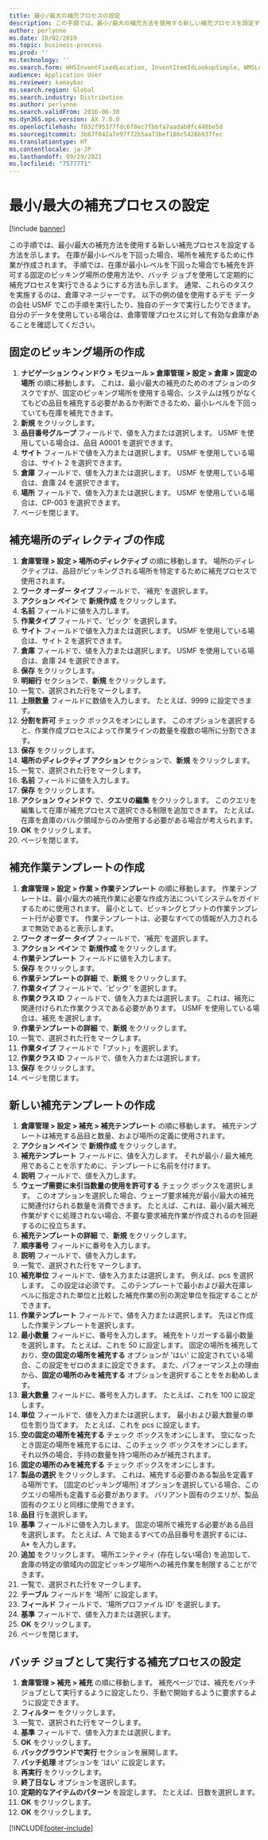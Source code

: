 ```yaml
---
title: 最小/最大の補充プロセスの設定
description: この手順では、最小/最大の補充方法を使用する新しい補充プロセスを設定する方法を示します。
author: perlynne
ms.date: 10/02/2019
ms.topic: business-process
ms.prod: ''
ms.technology: ''
ms.search.form: WHSInventFixedLocation, InventItemIdLookupSimple, WMSLocationIdLookup, WHSLocDirTable, InventLocationIdLookup, SysQueryForm, WHSWorkTemplateTable, WHSReplenishmentTemplates, UnitOfMeasureLookup, SysQueryTableLookUp, SysQueryFieldLookUp, SysRecurrence, WHSInventFixedLocation
audience: Application User
ms.reviewer: kamaybac
ms.search.region: Global
ms.search.industry: Distribution
ms.author: perlynne
ms.search.validFrom: 2016-06-30
ms.dyn365.ops.version: AX 7.0.0
ms.openlocfilehash: f032f95377fdc6f8ec7fbbfa7aadab8fc448be5d
ms.sourcegitcommit: 3b87f042a7e97f72b5aa73bef186c5426b937fec
ms.translationtype: HT
ms.contentlocale: ja-JP
ms.lasthandoff: 09/29/2021
ms.locfileid: "7577771"
---
```

# <a name="set-up-a-min-max-replenishment-process"></a>最小/最大の補充プロセスの設定

[!include [banner](../../includes/banner.md)]

この手順では、最小/最大の補充方法を使用する新しい補充プロセスを設定する方法を示します。 在庫が最小レベルを下回った場合、場所を補充するために作業が作成されます。 手順では、在庫が最小レベルを下回った場合でも補充を許可する固定のピッキング場所の使用方法や、バッチ ジョブを使用して定期的に補充プロセスを実行できるようにする方法も示します。 通常、これらのタスクを実施するのは、倉庫マネージャーです。 以下の例の値を使用するデモ データの会社 USMF でこの手順を実行したり、独自のデータで実行したりできます。 自分のデータを使用している場合は、倉庫管理プロセスに対して有効な倉庫があることを確認してください。


## <a name="create-a-fixed-picking-location"></a>固定のピッキング場所の作成
1. **ナビゲーション ウィンドウ > モジュール > 倉庫管理 > 設定 > 倉庫 > 固定の場所** の順に移動します。 これは、最小/最大の補充のためのオプションのタスクですが、固定のピッキング場所を使用する場合、システムは残りがなくてもどの品目を補充する必要があるか判断できるため、最小レベルを下回っていても在庫を補充できます。
2. **新規** をクリックします。
3. **品目番号グループ** フィールドで、値を入力または選択します。 USMF を使用している場合は、品目 A0001 を選択できます。  
4. **サイト** フィールドで値を入力または選択します。 USMF を使用している場合は、サイト 2 を選択できます。  
5. **倉庫** フィールドで、値を入力または選択します。 USMF を使用している場合は、倉庫 24 を選択できます。  
6. **場所** フィールドで、値を入力または選択します。 USMF を使用している場合は、CP-003 を選択できます。  
7. ページを閉じます。

## <a name="create-a-replenishment-location-directive"></a>補充場所のディレクティブの作成
1. **倉庫管理 > 設定 > 場所のディレクティブ** の順に移動します。 場所のディレクティブは、品目がピッキングされる場所を特定するために補充プロセスで使用されます。
2. **ワーク オーダー タイプ** フィールドで、'補充' を選択します。
3. **アクション ペイン** で **新規作成** をクリックします。
4. **名前** フィールドに値を入力します。
5. **作業タイプ** フィールドで、'ピック' を選択します。
6. **サイト** フィールドで値を入力または選択します。 USMF を使用している場合は、サイト 2 を選択できます。  
7. **倉庫** フィールドで、値を入力または選択します。 USMF を使用している場合は、倉庫 24 を選択できます。  
8. **保存** をクリックします。
9. **明細行** セクションで、**新規** をクリックします。
10. 一覧で、選択された行をマークします。
11. **上限数量** フィールドに数値を入力します。 たとえば、9999 に設定できます。  
12. **分割を許可** チェック ボックスをオンにします。 このオプションを選択すると、作業作成プロセスによって作業ラインの数量を複数の場所に分割できます。  
13. **保存** をクリックします。
14. **場所のディレクティブ アクション** セクションで、**新規** をクリックします。
15. 一覧で、選択された行をマークします。
16. **名前** フィールドに値を入力します。
17. **保存** をクリックします。
18. **アクション ウィンドウ** で、**クエリの編集** をクリックします。 このクエリを編集して在庫が補充プロセスで選択できる制限を追加できます。 たとえば、在庫を倉庫のバルク領域からのみ使用する必要がある場合が考えられます。
19. **OK** をクリックします。
20. ページを閉じます。

## <a name="create-a-replenishment-work-template"></a>補充作業テンプレートの作成
1. **倉庫管理 > 設定 > 作業 > 作業テンプレート** の順に移動します。 作業テンプレートは、最小/最大の補充作業に必要な作成方法についてシステムをガイドするために使用されます。 最小として、ピッキングとプットの作業テンプレート行が必要です。 作業テンプレートは、必要なすべての情報が入力されるまで無効であると表示します。 
2. **ワーク オーダー タイプ** フィールドで、'補充' を選択します。
3. **アクション ペイン** で **新規作成** をクリックします。
4. **作業テンプレート** フィールドに値を入力します。
5. **保存** をクリックします。
6. **作業テンプレートの詳細** で、**新規** をクリックします。
7. **作業タイプ** フィールドで、'ピック' を選択します。
8. **作業クラス ID** フィールドで、値を入力または選択します。 これは、補充に関連付けられた作業クラスである必要があります。 USMF を使用している場合は、補充 を選択します。  
9. **作業テンプレートの詳細** で、**新規** をクリックします。
10. 一覧で、選択された行をマークします。
11. **作業タイプ** フィールドで「プット」を選択します。
12. **作業クラス ID** フィールドで、値を入力または選択します。
13. **保存** をクリックします。
14. ページを閉じます。

## <a name="create-a-new-replenishment-template"></a>新しい補充テンプレートの作成
1. **倉庫管理 > 設定 > 補充 > 補充テンプレート** の順に移動します。 補充テンプレートは補充する品目と数量、および場所の定義に使用されます。
2. **アクション ペイン** で **新規作成** をクリックします。
3. **補充テンプレート** フィールドに、値を入力します。 それが最小 / 最大補充用であることを示すために、テンプレートに名前を付けます。  
4. **説明** フィールドで、値を入力します。
5. **ウェーブ需要に未引当数量の使用を許可する** チェック ボックスを選択します。 このオプションを選択した場合、ウェーブ要求補充が最小/最大の補充に関連付けられる数量を消費できます。 たとえば、これは、最小/最大補充作業がすぐに処理されない場合、不要な要求補充作業が作成されるのを回避するのに役立ちます。
6. **補充テンプレートの詳細** で、**新規** をクリックします。
7. **順序番号** フィールドに番号を入力します。
8. **説明** フィールドで、値を入力します。
9. 一覧で、選択された行をマークします。
10. **補充単位** フィールドで、値を入力または選択します。 例えば、pcs を選択します。 この設定は必須です。 このテンプレートで最小および最大在庫レベルに指定された単位と比較した補充作業の別の測定単位を指定することができます。
11. **作業テンプレート** フィールドで、値を入力または選択します。 先ほど作成した作業テンプレートを選択します。  
12. **最小数量** フィールドに、番号を入力します。 補充をトリガーする最小数量を選択します。 たとえば、これを 50 に設定します。 固定の場所を補充しており、**空の固定の場所を補充する** オプションが 'はい' に設定されている場合、この設定をゼロのままに設定できます。 また、パフォーマンス上の理由から、**固定の場所のみを補充する** オプションを選択することををお勧めします。
13. **最大数量** フィールドに、番号を入力します。 たとえば、これを 100 に設定します。  
14. **単位** フィールドで、値を入力または選択します。 最小および最大数量の単位を割り当てます。 たとえば、これを pcs に設定します。  
15. **空の固定の場所を補充する** チェック ボックスをオンにします。 空になったとき固定の場所を補充するには、このチェック ボックスをオンにします。 それ以外の場合、手持の数量を持つ場所のみが補充されます。
16. **固定の場所のみを補充する** チェック ボックスをオンにします。
17. **製品の選択** をクリックします。 これは、補充する必要のある製品を定義する場所です。 [固定のピッキング場所] オプションを選択している場合、このクエリの場所も定義する必要があります。 バリアント固有のクエリが、製品固有のクエリと同様に使用できます。
18. **品目** 行を選択します。
19. **基準** フィールドに値を入力します。 固定の場所で補充する必要がある品目を選択します。 たとえば、A で始まるすべての品目番号を選択するには、A* を入力します。
20. **追加** をクリックします。 場所エンティティ (存在しない場合) を追加して、倉庫の特定の領域内の固定ピッキング場所への補充作業を制限することができます。
21. 一覧で、選択された行をマークします。
22. **テーブル** フィールドを '場所' に設定します。
23. **フィールド** フィールドで、'場所プロファイル ID' を選択します。
24. **基準** フィールドで、値を入力または選択します。
25. **OK** をクリックします。
26. ページを閉じます。

## <a name="set-the-replenishment-process-to-run-as-a-batch-job"></a>バッチ ジョブとして実行する補充プロセスの設定
1. **倉庫管理 > 補充 > 補充** の順に移動します。 補充ページでは、補充をバッチ ジョブとして実行するように設定したり、手動で開始するように要求するように設定できます。
2. **フィルター** をクリックします。
3. 一覧で、選択された行をマークします。
4. **基準** フィールドで、値を入力または選択します。
5. **OK** をクリックします。
6. **バックグラウンドで実行** セクションを展開します。
7. **バッチ処理** オプションを 'はい' に設定します。
8. **再実行** をクリックします。
9. **終了日なし** オプションを選択します。
10. **定期的なアイテムのパターン** を設定します。 たとえば、日数を選択します。  
11. **OK** をクリックします。
12. **OK** をクリックします。



[!INCLUDE[footer-include](../../../includes/footer-banner.md)]